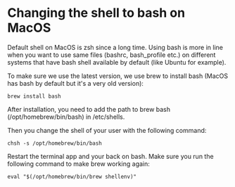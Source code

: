 # Changing the shell to bash on MacOS

Default shell on MacOS is zsh since a long time. Using bash is more in line when you want to use same files (bashrc, bash_profile etc.) on different systems that have bash shell available by default (like Ubuntu for example).

To make sure we use the latest version, we use brew to install bash (MacOS has bash by default but it's a very old version):

```
brew install bash
```

After installation, you need to add the path to brew bash (/opt/homebrew/bin/bash) in /etc/shells.

Then you change the shell of your user with the following command:

```
chsh -s /opt/homebrew/bin/bash
```

Restart the terminal app and your back on bash. Make sure you run the following command to make brew working again:

```
eval "$(/opt/homebrew/bin/brew shellenv)"
```
